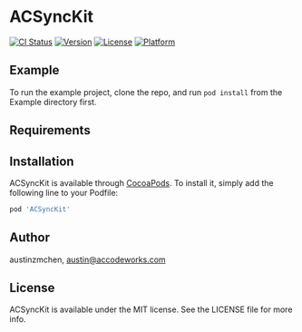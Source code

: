 # ACSyncKit

[![CI Status](http://img.shields.io/travis/austinzmchen/ACSyncKit.svg?style=flat)](https://travis-ci.org/austinzmchen/ACSyncKit)
[![Version](https://img.shields.io/cocoapods/v/ACSyncKit.svg?style=flat)](http://cocoapods.org/pods/ACSyncKit)
[![License](https://img.shields.io/cocoapods/l/ACSyncKit.svg?style=flat)](http://cocoapods.org/pods/ACSyncKit)
[![Platform](https://img.shields.io/cocoapods/p/ACSyncKit.svg?style=flat)](http://cocoapods.org/pods/ACSyncKit)

## Example

To run the example project, clone the repo, and run `pod install` from the Example directory first.

## Requirements

## Installation

ACSyncKit is available through [CocoaPods](http://cocoapods.org). To install
it, simply add the following line to your Podfile:

```ruby
pod 'ACSyncKit'
```

## Author

austinzmchen, austin@accodeworks.com

## License

ACSyncKit is available under the MIT license. See the LICENSE file for more info.

